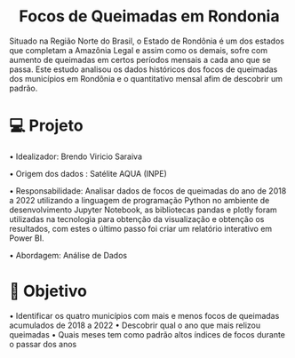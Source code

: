 <h1 align="center">Focos de Queimadas em Rondonia</h1>
Situado na Região Norte do Brasil, o Estado de Rondônia é um dos estados que completam a Amazônia Legal e assim como os demais, sofre com aumento de queimadas em certos períodos mensais a cada ano que se passa. Este estudo analisou os dados históricos dos focos de queimadas dos municípios em Rondônia e o quantitativo mensal afim de descobrir um padrão.

<h1 align="left">💻 Projeto</h1>
• Idealizador: Brendo Viricio Saraiva

• Origem dos dados : Satélite AQUA (INPE)

• Responsabilidade: Analisar dados de focos de queimadas do ano de 2018 a 2022 utilizando a linguagem de programação Python no ambiente de desenvolvimento Jupyter Notebook, as bibliotecas pandas e plotly foram utilizadas na tecnologia para obtenção da visualização e obtenção os resultados, com estes o último passo foi criar um relatório interativo em Power BI.

• Abordagem: Análise de Dados

<h1 align="left">🎯 Objetivo</h1>
• Identificar os quatro municípios com mais e menos focos de queimadas acumulados de 2018 a 2022
• Descobrir qual o ano que mais relizou queimadas
• Quais meses tem como padrão altos índices de focos durante o passar dos anos

